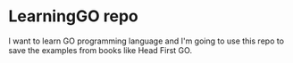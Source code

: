 # LearningGO repo

I want to learn GO programming language and I'm going to use this repo to save the examples from books like Head First GO.
